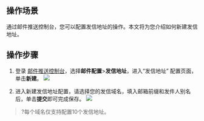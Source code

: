 ## 操作场景
通过邮件推送控制台，您可以配置发信地址的操作。本文将为您介绍如何新建发信地址。

## 操作步骤
1. 登录 [邮件推送控制台](https://console.cloud.tencent.com/ses/domain)，选择**邮件配置**>**发信地址**，进入“发信地址” 配置页面，单击**新建**。
![](https://main.qcloudimg.com/raw/a59da8bce86ea1a1ec7e84ce0ef7f70e.png)

2. 进入新建发信地址配置，请选择您的发信域名，填入邮箱前缀和发件人别名后，单击**提交**即可完成保存。
![](https://main.qcloudimg.com/raw/6d11fc171263a14eeaff0f313a62a5ee.png)
>?每个域名仅支持配置10个发信地址。
